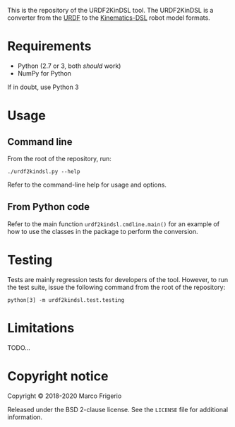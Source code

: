 
This is the repository of the URDF2KinDSL tool. The URDF2KinDSL is a converter
from the [URDF][urdf-web] to the [Kinematics-DSL][kindsl-web] robot model
formats.

# Requirements

* Python (2.7 or 3, both _should_ work)
* NumPy for Python

If in doubt, use Python 3

# Usage
## Command line
From the root of the repository, run:

```
./urdf2kindsl.py --help
```

Refer to the command-line help for usage and options.

## From Python code
Refer to the main function `urdf2kindsl.cmdline.main()` for an example of how
to use the classes in the package to perform the conversion.

# Testing
Tests are mainly regression tests for developers of the tool. However, to run
the test suite, issue the following command from the root of the repository:

```
python[3] -m urdf2kindsl.test.testing
```


# Limitations

TODO...


# Copyright notice

Copyright © 2018-2020 Marco Frigerio

Released under the BSD 2-clause license. See the `LICENSE` file for additional
information.

[urdf-web]: http://wiki.ros.org/urdf/XML
[kindsl-web]: https://robcogenteam.bitbucket.io/rmodel.html
